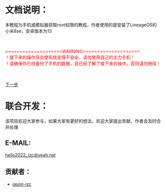 # 文档说明：
  本教程为手机或模拟器获取root权限的教程，作者使用的是安装了LineageOS的小米8se，安卓版本为13  

<br><br>
<font color=red>====================WARNING====================</font><br>
<font color=red>！接下来的操作将会使系统变得不安全，请勿使用自己的主力手机！</font><br>
<font color=red>！请确保你已经备份了手机的数据，且已经了解了接下来的操作，否则请勿继续！</font><br>
<br><br>


[下一步](/tutorial/GET_ROOT.md)  

# 联合开发：
  该项目欢迎大家参与，如果大家有更好的想法，欢迎大家提出贡献，作者会及时合并处理  
  ## E-MAIL:
  hello2022_jzc@yeah.net  
  ## 贡献者：
  * [jason-jzc](https://github.com/jason-jzc)